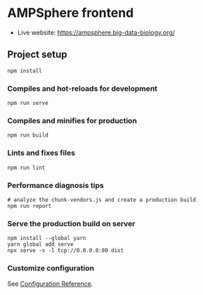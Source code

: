 # AMPSphere frontend

- Live website: https://ampsphere.big-data-biology.org/


## Project setup
```
npm install
```

### Compiles and hot-reloads for development
```
npm run serve
```

### Compiles and minifies for production
```
npm run build
```

### Lints and fixes files
```
npm run lint
```

### Performance diagnosis tips
```shell
# analyze the chunk-vendors.js and create a production build
npm run report  
```

### Serve the production build on server
```shell
npm install --global yarn
yarn global add serve
npx serve -s -l tcp://0.0.0.0:80 dist
```

### Customize configuration
See [Configuration Reference](https://cli.vuejs.org/config/).

